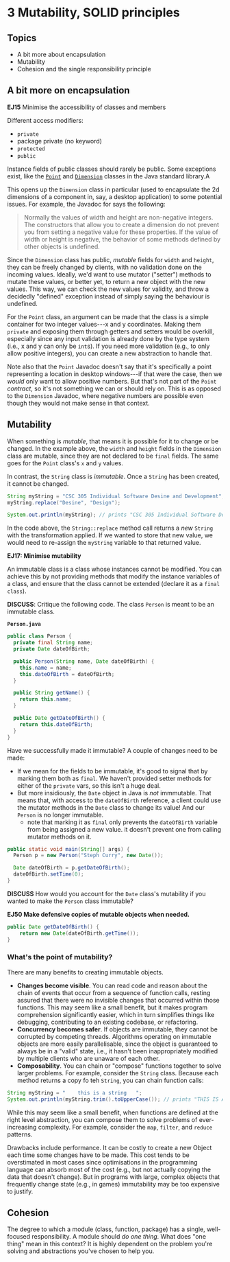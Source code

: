 # 3 Mutability, SOLID principles 

## Topics

* A bit more about encapsulation
* Mutability
* Cohesion and the single responsibility principle

## A bit more on encapsulation

**EJ15** Minimise the accessibility of classes and members

Different access modifiers:

* `private`
* package private (no keyword)
* `protected`
* `public`

Instance fields of public classes should rarely be public. Some exceptions exist, like the [`Point`](https://docs.oracle.com/en/java/javase/19/docs/api/java.desktop/java/awt/Point.html) and [`Dimension`](https://docs.oracle.com/en/java/javase/19/docs/api/java.desktop/java/awt/Dimension.html) classes in the Java standard library.A

This opens up the `Dimension` class in particular (used to encapsulate the 2d dimensions of a component in, say, a desktop application) to some potential issues. For example, the Javadoc for says the following:

> Normally the values of width and height are non-negative integers. The constructors that allow you to create a dimension do not prevent you from setting a negative value for these properties. If the value of width or height is negative, the behavior of some methods defined by other objects is undefined.

Since the `Dimension` class has public, _mutable_ fields for `width` and `height`, they can be freely changed by clients, with no validation done on the incoming values.
Ideally, we'd want to use mutator ("setter") methods to mutate these values, or better yet, to return a new object with the new values. This way, we can check the new values for validity, and throw a decidedly "defined" exception instead of simply saying the behaviour is undefined.

For the `Point` class, an argument can be made that the class is a simple container for two integer values---x and y coordinates. Making them `private` and exposing them through getters and setters would be overkill, especially since any input validation is already done by the type system (i.e., x and y can only be `int`s). If you need more validation (e.g., to only allow positive integers), you can create a new abstraction to handle that.

Note also that the `Point` Javadoc doesn't say that it's specifically a point representing a location in desktop windows---if that were the case, then we _would_ only want to allow positive numbers. But that's not part of the `Point` _contract_, so it's not something we can or should rely on. This is as opposed to the `Dimension` Javadoc, where negative numbers are possible even though they would not make sense in that context. 

## Mutability

When something is _mutable_, that means it is possible for it to change or be changed. In the example above, the `width` and `height` fields in the `Dimension` class are mutable, since they are not declared to be `final` fields. The same goes for the `Point` class's `x` and `y` values.

In contrast, the `String` class is _immutable_. Once a `String` has been created, it cannot be changed.

```java
String myString = "CSC 305 Individual Software Desine and Development";
myString.replace("Desine", "Design");

System.out.println(myString); // prints "CSC 305 Individual Software Design and Development"
```

In the code above, the `String::replace` method call returns a _new_ `String` with the transformation applied. If we wanted to store that new value, we would need to re-assign the `myString` variable to that returned value.

**EJ17: Minimise mutability**

An immutable class is a class whose instances cannot be modified. You can achieve this by not providing methods that modify the instance variables of a class, and ensure that the class cannot be extended (declare it as a `final class`).

**DISCUSS**: Critique the following code. The class `Person` is meant to be an immutable class.

**`Person.java`**

```java
public class Person {
  private final String name;
  private Date dateOfBirth;

  public Person(String name, Date dateOfBirth) {
    this.name = name;
    this.dateOfBirth = dateOfBirth;
  }

  public String getName() {
    return this.name;
  }

  public Date getDateOfBirth() {
    return this.dateOfBirth;
  }
}
```

Have we successfully made it immutable? A couple of changes need to be made:
* If we mean for the fields to be immutable, it's good to signal that by marking them both as `final`. We haven't provided setter methods for either of the `private` vars, so this isn't a huge deal.
* But more insidiously, the `Date` object in Java is _not_ immmutable. That means that, with access to the `dateOfBirth` reference, a client could use the mutator methods in the `Date` class to change its value! And our `Person` is no longer immutable.
  - note that marking it as `final` only prevents the `dateOfBirth` variable from being assigned a new value. it doesn't prevent one from calling mutator methods on it. 

```java
public static void main(String[] args) {
  Person p = new Person("Steph Curry", new Date());

  Date dateOfBirth = p.getDateOfBirth();
  dateOfBirth.setTime(0);
}
```

**DISCUSS** How would you account for the `Date` class's mutability if you wanted to make the `Person` class immutable?

**EJ50 Make defensive copies of mutable objects when needed.** 

```java
public Date getDateOfBirth() {
    return new Date(dateOfBirth.getTime()); 
}
```

### What's the point of mutability?

There are many benefits to creating immutable objects.

* **Changes become visible**. You can read code and reason about the chain of events that occur from a sequence of function calls, resting assured that there were no invisible changes that occurred within those functions. This may seem like a small benefit, but it makes program comprehension significantly easier, which in turn simplifies things like debugging, contributing to an existing codebase, or refactoring.  
* **Concurrency becomes safer**. If objects are immutable, they cannot be corrupted by competing threads. Algorithms operating on immutable objects are more easily parallelisable, since the object is guaranteed to always be in a "valid" state, i.e., it hasn't been inappropriately modified by multiple clients who are unaware of each other.
* **Composability**. You can chain or "compose" functions together to solve larger problems. For example, consider the `String` class. Because each method returns a copy fo teh `String`, you can chain function calls:

```java
String myString = "    this is a string   ";
System.out.println(myString.trim().toUpperCase()); // prints "THIS IS A STRING"
```

While this may seem like a small benefit, when functions are defined at the right level abstraction, you can compose them to solve problems of ever-increasing complexity. For example, consider the `map`, `filter`, and `reduce` patterns.

Drawbacks include performance. It can be costly to create a new Object each time some changes have to be made. This cost tends to be overstimated in most cases since optimisations in the programming language can absorb most of the cost (e.g., but not actually copying the data that doesn't change). But in programs with large, complex objects that frequently change state (e.g., in games) immutability may be too expensive to justify.

## Cohesion

The degree to which a module (class, function, package) has a single, well-focused responsibility. A module should _do one thing_. What does "one thing" mean in this context? It is highly dependent on the problem you're solving and abstractions you've chosen to help you.


